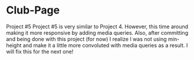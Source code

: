 # Club-Page
Project #5
Project #5 is very similar to Project 4. However, this time around making it more responsive by adding media queries. Also, after committing and being done with this project (for now) I realize I was not using min-height and make it a little more convoluted with media queries as a result. I will fix this for the next one!
